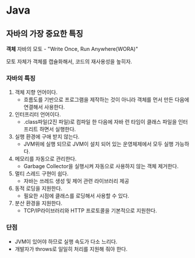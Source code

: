# Java

## 자바의 가장 중요한 특징
**객체**
자바의 모토 -  "Write Once, Run Anywhere(WORA)"

모토 자체가 객체를 캡슐화해서, 코드의 재사용성을 높히자.

### 자바의 특징

1. 객체 지향 언어이다.
   - 흐름도를 기반으로 프로그램을 제작하는 것이 아니라 객체를 먼서 만든 다음에 연결해서 사용한다.
2. 인터프리터 언어이다.
   - .class파일(2진 파일)로 컴파일 한 다음에 자바 런 타임이 클래스 파일을 인터 프리트 하면서 실행한다.
3. 실행 환경에 구애 받지 않는다.
   - JVM위에 실행 되므로 JVM이 설치 되어 있는 운영체제에서 모두 실행 가능하다.
4. 메모리를 자동으로 관리한다.
   - Garbage Collector을 실행시켜 자동으로 사용하지 않는 객체 제거한다.
5. 멀티 스레드 구현이 쉽다.
   - 자바는 쓰레드 생성 및 제어 관련 라이브러리 제공
6. 동적 로딩을 지원한다.
   - 필요한 시점에 클래스를 로딩해서 사용할 수 있다.
7. 분산 환경을 지원한다.
   - TCP/IP라이브러리와 HTTP 프로토콜을 기본적으로 지원한다.



### 단점

- JVM이 있어야 하므로 실행 속도가 다소 느리다.
- 개발자가 throws로 일일히 처리를 지원해 줘야 한다.
